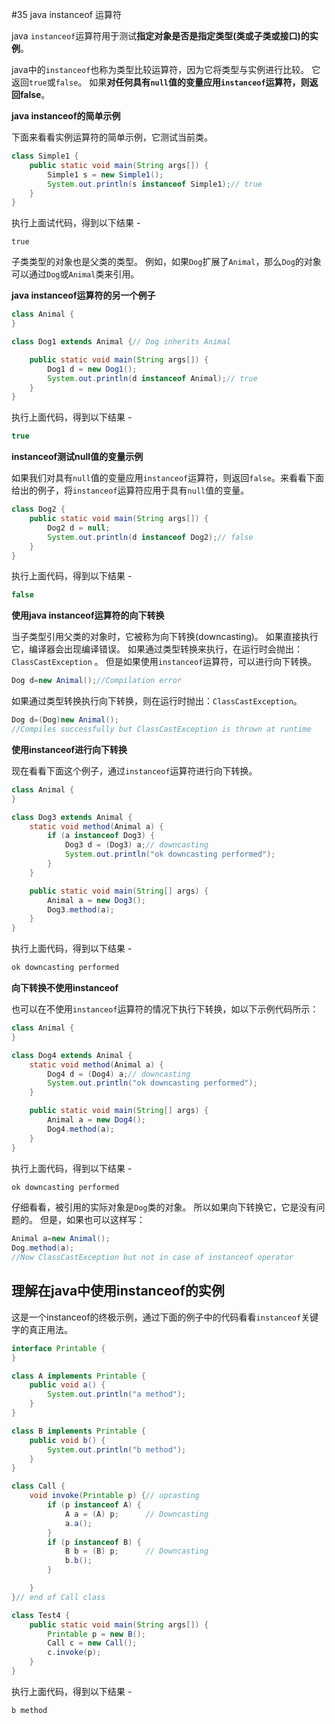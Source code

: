#35 java instanceof 运算符



java `instanceof`运算符用于测试**指定对象是否是指定类型(类或子类或接口)的实例**。

java中的`instanceof`也称为类型比较运算符，因为它将类型与实例进行比较。 它返回`true`或`false`。 如果**对任何具有`null`值的变量应用`instanceof`运算符，则返回false**。

**java instanceof的简单示例**

下面来看看实例运算符的简单示例，它测试当前类。

```  Java
class Simple1 {
    public static void main(String args[]) {
        Simple1 s = new Simple1();
        System.out.println(s instanceof Simple1);// true
    }
}
```

执行上面试代码，得到以下结果 -

```Shell
true
```

子类类型的对象也是父类的类型。 例如，如果`Dog`扩展了`Animal`，那么`Dog`的对象可以通过`Dog`或`Animal`类来引用。

**java instanceof运算符的另一个例子**

```  Java
class Animal {
}

class Dog1 extends Animal {// Dog inherits Animal

    public static void main(String args[]) {
        Dog1 d = new Dog1();
        System.out.println(d instanceof Animal);// true
    }
}
```

执行上面代码，得到以下结果 -

```  Java
true
```

**instanceof测试null值的变量示例**

如果我们对具有`null`值的变量应用`instanceof`运算符，则返回`false`。来看看下面给出的例子，将`instanceof`运算符应用于具有`null`值的变量。

```  Java
class Dog2 {
    public static void main(String args[]) {
        Dog2 d = null;
        System.out.println(d instanceof Dog2);// false
    }
}
```

执行上面代码，得到以下结果 -

```  Java
false
```

**使用java instanceof运算符的向下转换**

当子类型引用父类的对象时，它被称为向下转换(downcasting)。 如果直接执行它，编译器会出现编译错误。 如果通过类型转换来执行，在运行时会抛出：`ClassCastException` 。 但是如果使用`instanceof`运算符，可以进行向下转换。

```  Java
Dog d=new Animal();//Compilation error
```

如果通过类型转换执行向下转换，则在运行时抛出：`ClassCastException`。

```  Java
Dog d=(Dog)new Animal();  
//Compiles successfully but ClassCastException is thrown at runtime
```

**使用instanceof进行向下转换**

现在看看下面这个例子，通过`instanceof`运算符进行向下转换。

```  Java
class Animal {
}

class Dog3 extends Animal {
    static void method(Animal a) {
        if (a instanceof Dog3) {
            Dog3 d = (Dog3) a;// downcasting
            System.out.println("ok downcasting performed");
        }
    }

    public static void main(String[] args) {
        Animal a = new Dog3();
        Dog3.method(a);
    }
}
```

执行上面代码，得到以下结果 -

```  Java
ok downcasting performed
```

**向下转换不使用instanceof**

也可以在不使用`instanceof`运算符的情况下执行下转换，如以下示例代码所示：

```  Java
class Animal {
}

class Dog4 extends Animal {
    static void method(Animal a) {
        Dog4 d = (Dog4) a;// downcasting
        System.out.println("ok downcasting performed");
    }

    public static void main(String[] args) {
        Animal a = new Dog4();
        Dog4.method(a);
    }
}
```

执行上面代码，得到以下结果 -

```  Java
ok downcasting performed
```

仔细看看，被引用的实际对象是`Dog`类的对象。 所以如果向下转换它，它是没有问题的。 但是，如果也可以这样写：

```  Java
Animal a=new Animal();  
Dog.method(a);  
//Now ClassCastException but not in case of instanceof operator
```

## 理解在java中使用instanceof的实例

这是一个instanceof的终极示例，通过下面的例子中的代码看看`instanceof`关键字的真正用法。

```  Java
interface Printable {
}

class A implements Printable {
    public void a() {
        System.out.println("a method");
    }
}

class B implements Printable {
    public void b() {
        System.out.println("b method");
    }
}

class Call {
    void invoke(Printable p) {// upcasting
        if (p instanceof A) {
            A a = (A) p;	  // Downcasting
            a.a();
        }
        if (p instanceof B) {
            B b = (B) p;	  // Downcasting
            b.b();
        }

    }
}// end of Call class

class Test4 {
    public static void main(String args[]) {
        Printable p = new B();
        Call c = new Call();
        c.invoke(p);
    }
}

```

执行上面代码，得到以下结果 -

```shell
b method
```

